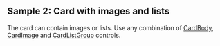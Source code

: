 ## Sample 2: Card with images and lists

The card can contain images or lists. Use any combination of [CardBody](/docs/controls/bootstrap4/CardBody/{branch}), [CardImage](/docs/controls/bootstrap4/CardImage/{branch}) and [CardListGroup](/docs/controls/bootstrap4/CardListGroup/{branch}) controls.
